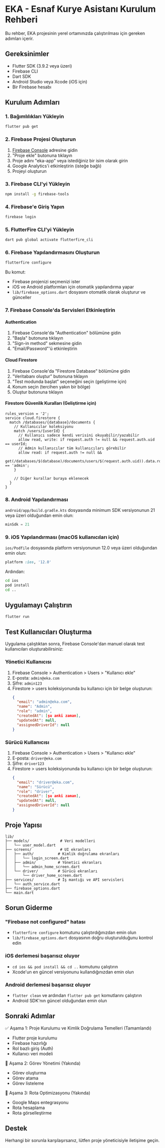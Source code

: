 # EKA - Esnaf Kurye Asistanı Kurulum Rehberi

Bu rehber, EKA projesinin yerel ortamınızda çalıştırılması için gereken adımları içerir.

## Gereksinimler

- Flutter SDK (3.9.2 veya üzeri)
- Firebase CLI
- Dart SDK
- Android Studio veya Xcode (iOS için)
- Bir Firebase hesabı

## Kurulum Adımları

### 1. Bağımlılıkları Yükleyin

```bash
flutter pub get
```

### 2. Firebase Projesi Oluşturun

1. [Firebase Console](https://console.firebase.google.com) adresine gidin
2. "Proje ekle" butonuna tıklayın
3. Proje adını "eka-app" veya istediğiniz bir isim olarak girin
4. Google Analytics'i etkinleştirin (isteğe bağlı)
5. Projeyi oluşturun

### 3. Firebase CLI'yi Yükleyin

```bash
npm install -g firebase-tools
```

### 4. Firebase'e Giriş Yapın

```bash
firebase login
```

### 5. FlutterFire CLI'yi Yükleyin

```bash
dart pub global activate flutterfire_cli
```

### 6. Firebase Yapılandırmasını Oluşturun

```bash
flutterfire configure
```

Bu komut:
- Firebase projenizi seçmenizi ister
- iOS ve Android platformları için otomatik yapılandırma yapar
- `lib/firebase_options.dart` dosyasını otomatik olarak oluşturur ve günceller

### 7. Firebase Console'da Servisleri Etkinleştirin

#### Authentication
1. Firebase Console'da "Authentication" bölümüne gidin
2. "Başla" butonuna tıklayın
3. "Sign-in method" sekmesine gidin
4. "Email/Password"'ü etkinleştirin

#### Cloud Firestore
1. Firebase Console'da "Firestore Database" bölümüne gidin
2. "Veritabanı oluştur" butonuna tıklayın
3. "Test modunda başlat" seçeneğini seçin (geliştirme için)
4. Konum seçin (tercihen yakın bir bölge)
5. Oluştur butonuna tıklayın

#### Firestore Güvenlik Kuralları (Geliştirme için)
```
rules_version = '2';
service cloud.firestore {
  match /databases/{database}/documents {
    // Kullanıcılar koleksiyonu
    match /users/{userId} {
      // Kullanıcı sadece kendi verisini okuyabilir/yazabilir
      allow read, write: if request.auth != null && request.auth.uid == userId;
      // Admin kullanıcılar tüm kullanıcıları görebilir
      allow read: if request.auth != null && 
        get(/databases/$(database)/documents/users/$(request.auth.uid)).data.role == 'admin';
    }
    
    // Diğer kurallar buraya eklenecek
  }
}
```

### 8. Android Yapılandırması

`android/app/build.gradle.kts` dosyasında minimum SDK versiyonunun 21 veya üzeri olduğundan emin olun:

```kotlin
minSdk = 21
```

### 9. iOS Yapılandırması (macOS kullanıcıları için)

`ios/Podfile` dosyasında platform versiyonunun 12.0 veya üzeri olduğundan emin olun:

```ruby
platform :ios, '12.0'
```

Ardından:
```bash
cd ios
pod install
cd ..
```

## Uygulamayı Çalıştırın

```bash
flutter run
```

## Test Kullanıcıları Oluşturma

Uygulama çalıştıktan sonra, Firebase Console'dan manuel olarak test kullanıcıları oluşturabilirsiniz:

### Yönetici Kullanıcısı
1. Firebase Console > Authentication > Users > "Kullanıcı ekle"
2. E-posta: `admin@eka.com`
3. Şifre: `admin123`
4. Firestore > users koleksiyonunda bu kullanıcı için bir belge oluşturun:
   ```json
   {
     "email": "admin@eka.com",
     "name": "Admin",
     "role": "admin",
     "createdAt": [şu anki zaman],
     "updatedAt": null,
     "assignedDriverId": null
   }
   ```

### Sürücü Kullanıcısı
1. Firebase Console > Authentication > Users > "Kullanıcı ekle"
2. E-posta: `driver@eka.com`
3. Şifre: `driver123`
4. Firestore > users koleksiyonunda bu kullanıcı için bir belge oluşturun:
   ```json
   {
     "email": "driver@eka.com",
     "name": "Sürücü",
     "role": "driver",
     "createdAt": [şu anki zaman],
     "updatedAt": null,
     "assignedDriverId": null
   }
   ```

## Proje Yapısı

```
lib/
├── models/              # Veri modelleri
│   └── user_model.dart
├── screens/             # UI ekranları
│   ├── auth/           # Kimlik doğrulama ekranları
│   │   └── login_screen.dart
│   ├── admin/          # Yönetici ekranları
│   │   └── admin_home_screen.dart
│   └── driver/         # Sürücü ekranları
│       └── driver_home_screen.dart
├── services/           # İş mantığı ve API servisleri
│   └── auth_service.dart
├── firebase_options.dart
└── main.dart
```

## Sorun Giderme

### "Firebase not configured" hatası
- `flutterfire configure` komutunu çalıştırdığınızdan emin olun
- `lib/firebase_options.dart` dosyasının doğru oluşturulduğunu kontrol edin

### iOS derlemesi başarısız oluyor
- `cd ios && pod install && cd ..` komutunu çalıştırın
- Xcode'un en güncel versiyonunu kullandığınızdan emin olun

### Android derlemesi başarısız oluyor
- `flutter clean` ve ardından `flutter pub get` komutlarını çalıştırın
- Android SDK'nın güncel olduğundan emin olun

## Sonraki Adımlar

✅ Aşama 1: Proje Kurulumu ve Kimlik Doğrulama Temelleri (Tamamlandı)
- Flutter proje kurulumu
- Firebase hazırlığı
- Rol bazlı giriş (Auth)
- Kullanıcı veri modeli

🔄 Aşama 2: Görev Yönetimi (Yakında)
- Görev oluşturma
- Görev atama
- Görev listeleme

🔄 Aşama 3: Rota Optimizasyonu (Yakında)
- Google Maps entegrasyonu
- Rota hesaplama
- Rota görselleştirme

## Destek

Herhangi bir sorunla karşılaşırsanız, lütfen proje yöneticisiyle iletişime geçin.

